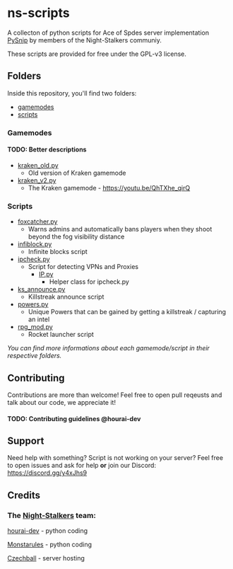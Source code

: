 # ns-scripts
A collecton of python scripts for Ace of Spdes server implementation [PySnip](https://github.com/NateShoffner/PySnip) by members of the Night-Stalkers communiy.

These scripts are provided for free under the GPL-v3 license.
## Folders
Inside this repository, you'll find two folders:
* [gamemodes](gamemodes)
* [scripts](scripts)
### Gamemodes
#### TODO: Better descriptions
* [kraken_old.py](gamemodes/kraken_old.py)
  * Old version of Kraken gamemode
* [kraken_v2.py](gamemodes/kraken_v2.py)
  * The Kraken gamemode - https://youtu.be/QhTXhe_qirQ
### Scripts
* [foxcatcher.py](scripts/foxcatcher.py)
  * Warns admins and automatically bans players when they shoot beyond the fog visibility distance
* [infiblock.py](scripts/infiblocks.py)
  * Infinite blocks script
* [ipcheck.py](scripts/ipcheck.py)
  * Script for detecting VPNs and Proxies
    * [IP.py](scripts/IP.py)
      * Helper class for ipcheck.py
* [ks_announce.py](ks_announce.py)
  * Killstreak announce script
* [powers.py](scripts/powers.py)
  * Unique Powers that can be gained by getting a killstreak / capturing an intel
* [rpg_mod.py](rpg_mod.py)
  * Rocket launcher script


*You can find more informations about each gamemode/script in their respective folders.*

## Contributing
Contributions are more than welcome! Feel free to open pull reqeusts and talk about our code, we appreciate it!

#### TODO: Contributing guidelines @hourai-dev
## Support
Need help with something? Script is not working on your server? Feel free to open issues and ask for help **or** join our Discord: https://discord.gg/y4xJhs9
## Credits
### The [Night-Stalkers](https://github.com/Night-Stalkers) team:

[hourai-dev](https://github.com/orgs/Night-Stalkers/people/hourai-dev) - python coding

[Monstarules](https://github.com/orgs/Night-Stalkers/people/Monstarules) - python coding

[Czechball](https://github.com/orgs/Night-Stalkers/people/Czechball) - server hosting
